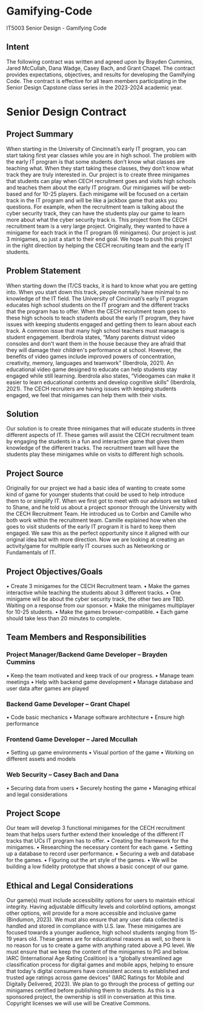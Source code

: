 # Gamifying-Code
IT5003 Senior Design - Gamifying Code
## Intent

The following contract was written and agreed upon by Brayden Cummins, Jared McCullah, 
Dana Wadge, Casey Bach, and Grant Chapel. The contract provides expectations, objectives, 
and results for developing the Gamifying Code.
The contract is effective for all team members participating in the Senior Design Capstone class 
series in the 2023-2024 academic year.

# Senior Design Contract 
## Project Summary 

When starting in the University of Cincinnati’s early IT program, you can start taking first year
classes while you are in high school. The problem with the early IT program is that some 
students don’t know what classes are teaching what. When they start taking these classes, they 
don’t know what track they are truly interested in.
Our project is to create three minigames that students can play when CECH recruitment goes 
and visits high schools and teaches them about the early IT program. Our minigames will be 
web-based and for 10-25 players. Each minigame will be focused on a certain track in the IT 
program and will be like a jackbox game that asks you questions. For example, when the 
recruitment team is talking about the cyber security track, they can have the students play our 
game to learn more about what the cyber security track is.
This project from the CECH recruitment team is a very large project. Originally, they wanted to 
have a minigame for each track in the IT program (6 minigames). Our project is just 3 
minigames, so just a start to their end goal. We hope to push this project in the right direction 
by helping the CECH recruiting team and the early IT students.

## Problem Statement

When starting down the IT/CS tracks, it is hard to know what you are getting into. When you 
start down this track, people normally have minimal to no knowledge of the IT field. The 
University of Cincinnati’s early IT program educates high school students on the IT program and 
the different tracks that the program has to offer. When the CECH recruitment team goes to 
these high schools to teach students about the early IT program, they have issues with keeping 
students engaged and getting them to learn about each track.
A common issue that many high school teachers must manage is student engagement.
Iberdrola states, “Many parents distrust video consoles and don't want them in the house 
because they are afraid that they will damage their children's performance at school. However, 
the benefits of video games include improved powers of concentration, creativity, memory, 
languages and teamwork” (Iberdrola, 2021). An educational video game designed to educate
can help students stay engaged while still learning. Iberdrola also states, “Videogames can 
make it easier to learn educational contents and develop cognitive skills” (Iberdrola, 2021). The 
CECH recruiters are having issues with keeping students engaged, we feel that minigames can 
help them with their visits.

## Solution

Our solution is to create three minigames that will educate students in three different aspects 
of IT. These games will assist the CECH recruitment team by engaging the students in a fun and 
interactive game that gives them knowledge of the different tracks. The recruitment team will 
have the students play these minigames while on visits to different high schools.

## Project Source

Originally for our project we had a basic idea of wanting to create some kind of game for 
younger students that could be used to help introduce them to or simplify IT. When we first got 
to meet with our advisors we talked to Shane, and he told us about a project sponsor through 
the University with the CECH Recruitment Team. He introduced us to Corbin and Camille who 
both work within the recruitment team. Camille explained how when she goes to visit students 
of the early IT program it is hard to keep them engaged. We saw this as the perfect opportunity 
since it aligned with our original idea but with more direction. Now we are looking at creating 
an activity/game for multiple early IT courses such as Networking or Fundamentals of IT.

## Project Objectives/Goals

• Create 3 minigames for the CECH Recruitment team.
• Make the games interactive while teaching the students about 3 different tracks.
• One minigame will be about the cyber security track, the other two are TBD. Waiting on 
a response from our sponsor. 
• Make the minigames multiplayer for 10-25 students.
• Make the games browser-compatible.
• Each game should take less than 20 minutes to complete.


## Team Members and Responsibilities

### Project Manager/Backend Game Developer – Brayden Cummins
• Keep the team motivated and keep track of our progress.
• Manage team meetings
• Help with backend game development
• Manage database and user data after games are played
### Backend Game Developer – Grant Chapel
• Code basic mechanics
• Manage software architecture
• Ensure high performance
### Frontend Game Developer – Jared Mccullah
• Setting up game environments
• Visual portion of the game
• Working on different assets and models
### Web Security – Casey Bach and Dana
• Securing data from users
• Securely hosting the game
• Managing ethical and legal considerations

## Project Scope

Our team will develop 3 functional minigames for the CECH recruitment team that helps users 
further extend their knowledge of the different IT tracks that UCs IT program has to offer. 
• Creating the framework for the minigames.
• Researching the necessary content for each game.
• Setting up a database to record user performance.
• Securing a web and database for the games.
• Figuring out the art style of the games. 
• We will be building a low fidelity prototype that shows a basic concept of our game.

## Ethical and Legal Considerations

Our game(s) must include accessibility options for users to maintain ethical integrity. Having 
adjustable difficulty levels and colorblind options, amongst other options, will provide for a 
more accessible and inclusive game (Bindumon, 2023). We must also ensure that any user data 
collected is handled and stored in compliance with U.S. law.
These minigames are focused towards a younger audience, high school students ranging from 
15-19 years old. These games are for educational reasons as well, so there is no reason for us to
create a game with anything rated above a PG level. We must ensure that we keep the content 
of the minigames to PG and below.
IARC (International Age Rating Coalition) is a “globally streamlined age classification process for 
digital games and mobile apps, helping to ensure that today's digital consumers have consistent 
access to established and trusted age ratings across game devices” (IARC Ratings for Mobile and 
Digitally Delivered, 2023). We plan to go through the process of getting our minigames certified 
before publishing them to students. As this is a sponsored project, the ownership is still in 
conversation at this time. Copyright licenses we will use will be Creative Commons.
